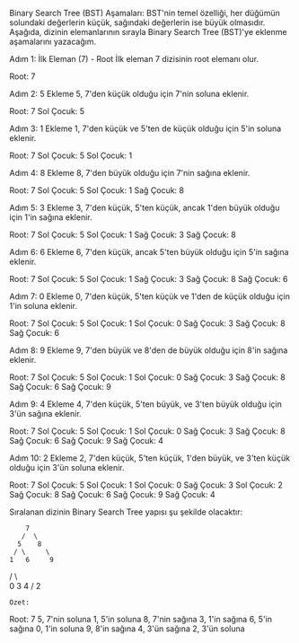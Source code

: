 Binary Search Tree (BST) Aşamaları:
BST'nin temel özelliği, her düğümün solundaki değerlerin küçük, sağındaki değerlerin ise büyük olmasıdır. Aşağıda, dizinin elemanlarının sırayla Binary Search Tree (BST)'ye eklenme aşamalarını yazacağım.

Adım 1: İlk Eleman (7) - Root
İlk eleman 7 dizisinin root elemanı olur.

Root: 7

Adım 2: 5 Ekleme
5, 7'den küçük olduğu için 7'nin soluna eklenir.

Root: 7
Sol Çocuk: 5

Adım 3: 1 Ekleme
1, 7'den küçük ve 5'ten de küçük olduğu için 5'in soluna eklenir.

Root: 7
Sol Çocuk: 5
Sol Çocuk: 1

Adım 4: 8 Ekleme
8, 7'den büyük olduğu için 7'nin sağına eklenir.

Root: 7
Sol Çocuk: 5
Sol Çocuk: 1
Sağ Çocuk: 8

Adım 5: 3 Ekleme
3, 7'den küçük, 5'ten küçük, ancak 1'den büyük olduğu için 1'in sağına eklenir.

Root: 7
Sol Çocuk: 5
Sol Çocuk: 1
Sağ Çocuk: 3
Sağ Çocuk: 8

Adım 6: 6 Ekleme
6, 7'den küçük, ancak 5'ten büyük olduğu için 5'in sağına eklenir.

Root: 7
Sol Çocuk: 5
Sol Çocuk: 1
Sağ Çocuk: 3
Sağ Çocuk: 8
Sağ Çocuk: 6

Adım 7: 0 Ekleme
0, 7'den küçük, 5'ten küçük ve 1'den de küçük olduğu için 1'in soluna eklenir.

Root: 7
Sol Çocuk: 5
Sol Çocuk: 1
Sol Çocuk: 0
Sağ Çocuk: 3
Sağ Çocuk: 8
Sağ Çocuk: 6

Adım 8: 9 Ekleme
9, 7'den büyük ve 8'den de büyük olduğu için 8'in sağına eklenir.

Root: 7
Sol Çocuk: 5
Sol Çocuk: 1
Sol Çocuk: 0
Sağ Çocuk: 3
Sağ Çocuk: 8
Sağ Çocuk: 6
Sağ Çocuk: 9

Adım 9: 4 Ekleme
4, 7'den küçük, 5'ten büyük, ve 3'ten büyük olduğu için 3'ün sağına eklenir.

Root: 7
Sol Çocuk: 5
Sol Çocuk: 1
Sol Çocuk: 0
Sağ Çocuk: 3
Sağ Çocuk: 8
Sağ Çocuk: 6
Sağ Çocuk: 9
Sağ Çocuk: 4

Adım 10: 2 Ekleme
2, 7'den küçük, 5'ten küçük, 1'den büyük, ve 3'ten küçük olduğu için 3'ün soluna eklenir.

Root: 7
Sol Çocuk: 5
Sol Çocuk: 1
Sol Çocuk: 0
Sağ Çocuk: 3
Sol Çocuk: 2
Sağ Çocuk: 8
Sağ Çocuk: 6
Sağ Çocuk: 9
Sağ Çocuk: 4


Sıralanan dizinin Binary Search Tree yapısı şu şekilde olacaktır:


        7
       /  \
      5    8
     / \     \
    1   6     9
   / \   \
  0   3   4
     /
    2
    
    Özet:
Root: 7
5, 7'nin soluna
1, 5'in soluna
8, 7'nin sağına
3, 1'in sağına
6, 5'in sağına
0, 1'in soluna
9, 8'in sağına
4, 3'ün sağına
2, 3'ün soluna
